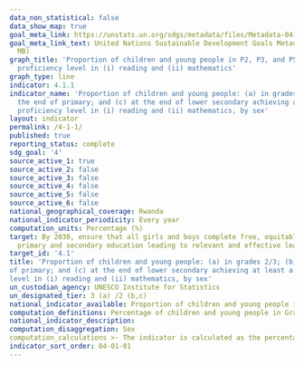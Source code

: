```yaml
---
data_non_statistical: false
data_show_map: true
goal_meta_link: https://unstats.un.org/sdgs/metadata/files/Metadata-04-01-01.pdf
goal_meta_link_text: United Nations Sustainable Development Goals Metadata (PDF 4.0
  MB)
graph_title: 'Proportion of children and young people in P2, P3, and P5 achieving at least a minimum
  proficiency level in (i) reading and (ii) mathematics'
graph_type: line
indicator: 4.1.1
indicator_name: 'Proportion of children and young people: (a) in grades 2/3; (b) at
  the end of primary; and (c) at the end of lower secondary achieving at least a minimum
  proficiency level in (i) reading and (ii) mathematics, by sex'
layout: indicator
permalink: /4-1-1/
published: true
reporting_status: complete
sdg_goal: '4'
source_active_1: true
source_active_2: false
source_active_3: false
source_active_4: false
source_active_5: false
source_active_6: false
national_geographical_coverage: Rwanda
national_indicator_periodicity: Every year
computation_units: Percentage (%)
target: By 2030, ensure that all girls and boys complete free, equitable and quality
  primary and secondary education leading to relevant and effective learning outcomes
target_id: '4.1'
title: 'Proportion of children and young people: (a) in grades 2/3; (b) at the end
of primary; and (c) at the end of lower secondary achieving at least a minimum proficiency
level in (i) reading and (ii) mathematics, by sex'
un_custodian_agency: UNESCO Institute for Statistics
un_designated_tier: 3 (a) /2 (b,c)
national_indicator_available: Proportion of children and young people in P2, P3, and P5 achieving at least a minimum proficiency level in (i) reading and (ii) mathematics by sex
computation_definitions: Percentage of children and young people in Grade 2 or 3 of primary education, at the end of primary education and the end of lower secondary education achieving at least a minimum proficiency level in (a) reading and (b) mathematics. The minimum proficiency level will be measured relative to new common reading and mathematics scales currently in development
national_indicator_description: 
computation_disaggregation: Sex
computation_calculations >- The indicator is calculated as the percentage of children and/or young people at the relevant stage of education achieving or exceeding a pre-defined proficiency level in a given subject.  Performance above the minimum level, PLtn,s, above minimum = p where p is the percentage of students in a learning assessment at stage of education n, in subject s in any year (t-i) where 0 ? i ? 5, who has achieved the level of proficiency that is greater than a pre-defined minimum standard, Smin.  The minimum standard is defined by the global education community taking into consideration regional differences.
indicator_sort_order: 04-01-01
---
```

